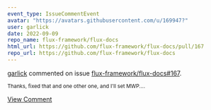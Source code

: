 ```yaml
---
event_type: IssueCommentEvent
avatar: "https://avatars.githubusercontent.com/u/169947?"
user: garlick
date: 2022-09-09
repo_name: flux-framework/flux-docs
html_url: https://github.com/flux-framework/flux-docs/pull/167
repo_url: https://github.com/flux-framework/flux-docs
---
```


<a href='https://github.com/garlick' target='_blank'>garlick</a> commented on issue <a href='https://github.com/flux-framework/flux-docs/pull/167' target='_blank'>flux-framework/flux-docs#167</a>.

<small>Thanks, fixed that and one other one, and I'll set MWP....</small>

<a href='https://github.com/flux-framework/flux-docs/pull/167' target='_blank'>View Comment</a>